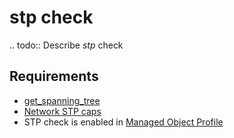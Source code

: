 # stp check

.. todo::
    Describe *stp* check

## Requirements

* [get_spanning_tree](../../../dev/scripts/get_spanning_tree.md)
* [Network STP caps](../../../reference/caps/network/stp.md)
* STP check is enabled in [Managed Object Profile](../../../reference/concepts/managed-object-profile/index.md)
